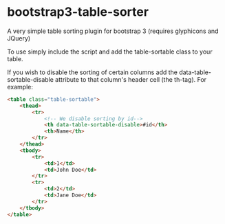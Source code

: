 # bootstrap3-table-sorter
A very simple table sorting plugin for bootstrap 3 (requires glyphicons and JQuery)


To use simply include the script and add the table-sortable class to your table.

If you wish to disable the sorting of certain columns add the data-table-sortable-disable attribute to that column's header cell (the th-tag).
For example:
```html
<table class="table-sortable">
    <thead>
        <tr>
            <!-- We disable sorting by id-->
            <th data-table-sortable-disable>#id</th>
            <th>Name</th>
        </tr>
    </thead>
    <tbody>
        <tr>
            <td>1</td>
            <td>John Doe</td>
        </tr>
        <tr>
            <td>2</td>
            <td>Jane Doe</td>
        </tr>
    </tbody>
</table>
```